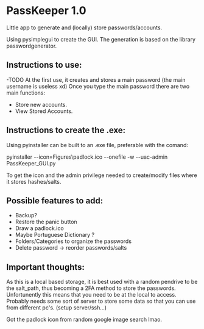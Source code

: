 # PassKeeper 1.0
Little app to generate and (locally) store passwords/accounts.

Using pysimplegui to create the GUI.
The generation is based on the library passwordgenerator.

## Instructions to use:
-TODO
At the first use, it creates and stores a main password (the main username is useless xd)
Once you type the main password there are two main functions: 
- Store new accounts.
- View Stored Accounts.

## Instructions to create the .exe:

Using pyinstaller can be built to an .exe file, preferable with the comand:

pyinstaller --icon=Figures\padlock.ico --onefile -w --uac-admin PassKeeper_GUI.py

To get the icon and the admin privilege needed to create/modify files where it stores hashes/salts.

## Possible features to add:
- Backup? 
- Restore the panic button
- Draw a padlock.ico
- Maybe Portuguese Dictionary ?
- Folders/Categories to organize the passwords
- Delete password -> reorder passwords/salts

## Important thoughts:

As this is a local based storage, it is best used with a random pendrive to be the salt_path, thus becoming a 2FA method to store the passwords.
Unfortunently this means that you need to be at the local to access.
Probably needs some sort of server to store some data so that you can use from different pc's. (setup server/ssh...)


Got the padlock icon from random google image search lmao.
